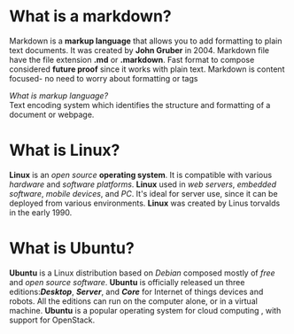 # What is a markdown?

  Markdown is a **markup language** that allows you to add formatting to plain text documents. It was created by **John Gruber** in 2004. Markdown file have the file extension **.md** or **.markdown**. Fast format to compose considered **future proof** since it works with plain text. Markdown is content focused- no need to worry about formatting or tags  

  *What is markup language?*  
 Text encoding system which identifies the structure and formatting of a document or webpage. 
  
# What is Linux?

 **Linux** is an *open source* **operating system**. It is compatible with various *hardware* and *software platforms*. **Linux** used in *web servers*, *embedded software*, *mobile devices*, and *PC*. It's ideal for server use, since it can be deployed from various environments. **Linux** was created by Linus torvalds in the early 1990.  

# What is Ubuntu?

**Ubuntu** is a Linux distribution based on *Debian* composed mostly of *free* and *open source software*. **Ubuntu** is officially released un three editions:***Desktop***, ***Server***, and ***Core*** for Internet of things devices and robots. All the editions can run on the computer alone, or in a virtual machine. **Ubuntu** is a popular operating system for cloud computing , with support for OpenStack.
